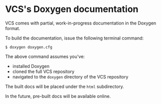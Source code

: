 # VCS's Doxygen documentation
VCS comes with partial, work-in-progress documentation in the Doxygen format.

To build the documentation, issue the following terminal command:

```
$ doxygen doxygen.cfg
```

The above command assumes you've:
- installed Doxygen
- cloned the full VCS repository
- navigated to the `doxygen` directory of the VCS repository

The built docs will be placed under the `html` subdirectory.

In the future, pre-built docs will be available online.
